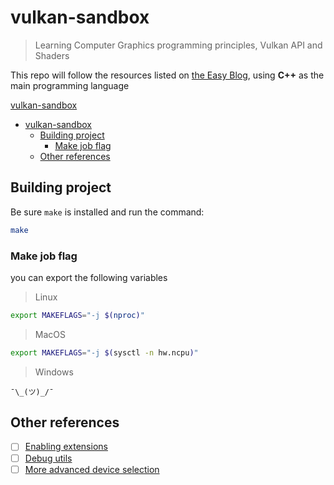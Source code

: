 # vulkan-sandbox

> Learning Computer Graphics programming principles, Vulkan API and Shaders

This repo will follow the resources listed on [the Easy Blog](https://3isvogel.github.io/blogs/#3d-computer-graphic), using **C++** as the main programming language

[vulkan-sandbox](#vulkan-sandbox)
- [vulkan-sandbox](#vulkan-sandbox)
  - [Building project](#building-project)
    - [Make job flag](#make-job-flag)
  - [Other references](#other-references)

## Building project

Be sure `make` is installed and run the command:
```sh
make
```

### Make job flag
you can export the following variables
> Linux
```sh
export MAKEFLAGS="-j $(nproc)"
```
> MacOS
```sh
export MAKEFLAGS="-j $(sysctl -n hw.ncpu)"
```
> Windows
```
¯\_(ツ)_/¯
```

## Other references

- [ ] [Enabling extensions](https://registry.khronos.org/vulkan/specs/1.3-extensions/html/chap50.html)
- [ ] [Debug utils](https://registry.khronos.org/vulkan/specs/1.3-extensions/html/chap51.html)
- [ ] [More advanced device selection](https://docs.vulkan.org/tutorial/latest/03_Drawing_a_triangle/00_Setup/03_Physical_devices_and_queue_families.html#_base_device_suitability_checks)